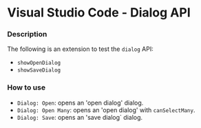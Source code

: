 # Visual Studio Code - Dialog API

### Description

The following is an extension to test the `dialog` API:
- `showOpenDialog`
- `showSaveDialog`

### How to use

- `Dialog: Open`: opens an 'open dialog' dialog.
- `Dialog: Open Many`: opens an 'open dialog' with `canSelectMany`.
- `Dialog: Save`: opens an 'save dialog` dialog.
